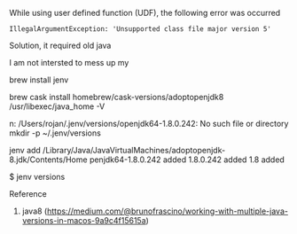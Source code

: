 
While using user defined function (UDF), the following error was occurred
```
IllegalArgumentException: 'Unsupported class file major version 5'
```

Solution, it required old java

I am not intersted to mess up my 

brew install jenv

brew cask install homebrew/cask-versions/adoptopenjdk8
/usr/libexec/java_home -V

n: /Users/rojan/.jenv/versions/openjdk64-1.8.0.242: No such file or directory
mkdir -p ~/.jenv/versions

jenv add /Library/Java/JavaVirtualMachines/adoptopenjdk-8.jdk/Contents/Home
penjdk64-1.8.0.242 added
1.8.0.242 added
1.8 added

$ jenv versions

Reference

1. java8 (https://medium.com/@brunofrascino/working-with-multiple-java-versions-in-macos-9a9c4f15615a)